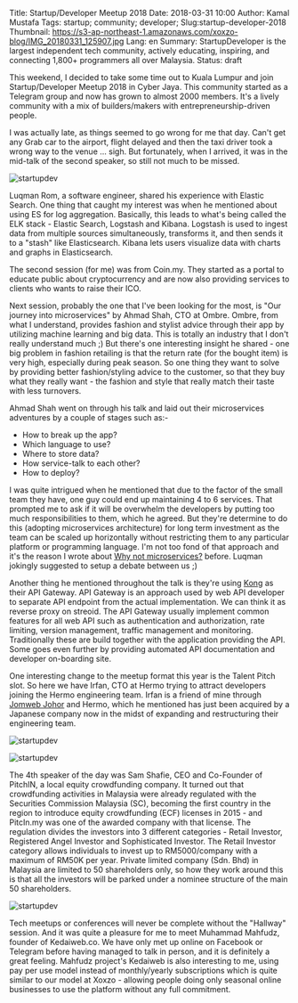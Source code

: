Title: Startup/Developer Meetup 2018
Date: 2018-03-31 10:00
Author: Kamal Mustafa
Tags: startup; community; developer;
Slug:startup-developer-2018
Thumbnail: https://s3-ap-northeast-1.amazonaws.com/xoxzo-blog/IMG_20180331_125907.jpg
Lang: en
Summary: StartupDeveloper is the largest independent tech community, actively educating, inspiring, and connecting 1,800+ programmers all over Malaysia.
Status: draft

This weekend, I decided to take some time out to Kuala Lumpur and join Startup/Developer Meetup 2018 in Cyber Jaya. This community started as a Telegram group and now has grown to almost 2000 members. It's a lively community with a mix of builders/makers with entrepreneurship-driven people.

I was actually late, as things seemed to go wrong for me that day. Can't get any Grab car to the airport, flight delayed and then the taxi driver took a wrong way to the venue ... sigh. But fortunately, when I arrived, it was in the mid-talk of the second speaker, so still not much to be missed.

![startupdev](https://s3-ap-northeast-1.amazonaws.com/xoxzo-blog/luqman-es.jpg)

Luqman Rom, a software engineer, shared his experience with Elastic Search. One thing that caught my interest was when he mentioned about using ES for log aggregation. Basically, this leads to what's being called the ELK stack - Elastic Search, Logstash and Kibana. Logstash is used to ingest data from multiple sources simultaneously, transforms it, and then sends it to a "stash" like Elasticsearch. Kibana lets users visualize data with charts and graphs in Elasticsearch.

The second session (for me) was from Coin.my. They started as a portal to educate public about cryptocurrency and are now also providing services to clients who wants to raise their ICO.

Next session, probably the one that I've been looking for the most, is "Our journey into microservices" by Ahmad Shah, CTO at Ombre. Ombre, from what I understand, provides fashion and stylist advice through their app by utilizing machine learning and big data. This is totally an industry that I don't really understand much ;) But there's one interesting insight he shared - one big problem in fashion retailing is that the return rate (for the bought item) is very high, especially during peak season. So one thing they want to solve by providing better fashion/styling advice to the customer, so that they buy what they really want - the fashion and style that really match their taste with less turnovers.

Ahmad Shah went on through his talk and laid out their microservices adventures by a couple of stages such as:-

* How to break up the app?
* Which language to use?
* Where to store data?
* How service-talk to each other?
* How to deploy?

I was quite intrigued when he mentioned that due to the factor of the small team they have, one guy could end up maintaining 4 to 6 services. That prompted me to ask if it will be overwhelm the developers by putting too much responsibilities to them, which he agreed. But they're determine to do this (adopting microservices architecture) for long term investment as the team can be scaled up horizontally without restricting them to any particular platform or programming language. I'm not too fond of that approach and it's the reason I wrote about [Why not microservices?](https://github.com/devkini/notes/wiki/Why-not-microservice-%3F) before. Luqman jokingly suggested to setup a debate between us ;)

Another thing he mentioned throughout the talk is they're using [Kong](https://getkong.org/about/) as their API Gateway. API Gateway is an approach used by web API developer to separate API endpoint from the actual implementation. We can think it as reverse proxy on streoid. The API Gateway usually implement common features for all web API such as authentication and authorization, rate limiting, version management, traffic management and monitoring. Traditionally these are build together with the application providing the API. Some goes even further by providing automated API documentation and developer on-boarding site.

One interesting change to the meetup format this year is the Talent Pitch slot. So here we have Irfan, CTO at Hermo trying to attract developers joining the Hermo engineering team. Irfan is a friend of mine through [Jomweb Johor](http://johor.jomweb.my/) and Hermo, which he mentioned has just been acquired by a Japanese company now in the midst of expanding and restructuring their engineering team.

![startupdev](https://s3-ap-northeast-1.amazonaws.com/xoxzo-blog/irfan-hermo.jpg)

![startupdev](https://s3-ap-northeast-1.amazonaws.com/xoxzo-blog/lina-pitchin.jpg)

The 4th speaker of the day was Sam Shafie, CEO and Co-Founder of PitchIN, a local equity crowdfunding company. It turned out that crowdfunding activities in Malaysia were already regulated with the Securities Commission Malaysia (SC), becoming the first country in the region to introduce equity crowdfunding (ECF) licenses in 2015 - and PitcIn.my was one of the awarded company with that license. The regulation divides the investors into 3 different categories - Retail Investor, Registered Angel Investor and Sophisticated Investor. The Retail Investor category allows individuals to invest up to RM5000/company with a maximum of RM50K per year. Private limited company (Sdn. Bhd) in Malaysia are limited to 50 shareholders only, so how they work around this is that all the investors will be parked under a nominee structure of the main 50 shareholders.

![startupdev](https://s3-ap-northeast-1.amazonaws.com/xoxzo-blog/kedaiweb-mahfudz.jpg)

Tech meetups or conferences will never be complete without the "Hallway" session. And it was quite a pleasure for me to meet Muhammad Mahfudz, founder of Kedaiweb.co. We have only met up online on Facebook or Telegram before having managed to talk in person, and it is definitely a great feeling. Mahfudz project's Kedaiweb is also interesting to me, using pay per use model instead of monthly/yearly subscriptions which is quite similar to our model at Xoxzo - allowing people doing only seasonal online businesses to use the platform without any full commitment.
